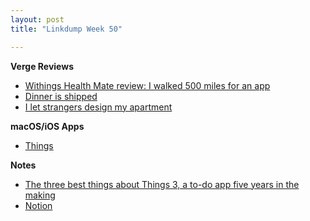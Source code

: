 ```yaml
---
layout: post
title: "Linkdump Week 50"

---
```


**Verge Reviews**
- [Withings Health Mate review: I walked 500 miles for an app](https://www.theverge.com/2019/2/18/18228209/withings-steel-hr-sport-review-health-mate)
- [Dinner is shipped](https://www.theverge.com/2016/5/25/11763286/blue-apron-vs-plated-hello-fresh-box-meal-delivery-cost-reviews)
- [I let strangers design my apartment](https://www.theverge.com/2019/8/9/20798453/modsy-havenly-ikea-roomstyler-e-interior-design-services-review-virtual-home-redecoration)

**macOS/iOS Apps**
- [Things](https://culturedcode.com/things/)

**Notes**
- [The three best things about Things 3, a to-do app five years in the making](https://www.theverge.com/2017/5/19/15664348/things-3-review-ios-mac-productivity)
- [Notion](https://www.notion.so/)
